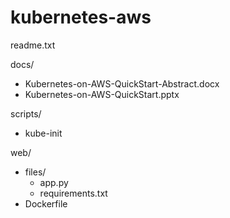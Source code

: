 # kubernetes-aws

readme.txt

docs/  
* Kubernetes-on-AWS-QuickStart-Abstract.docx    
* Kubernetes-on-AWS-QuickStart.pptx  

scripts/  
* kube-init  

web/  
* files/  
  * app.py  
  * requirements.txt  
* Dockerfile  
